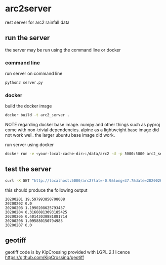 # arc2server
rest server for arc2 rainfall data

## run the server

the server may be run using the command line or docker

### command line

run server on command line

``` bash
python3 server.py
```

### docker

build the docker image

``` bash
docker build -t arc2_server .
```

NOTE regarding docker base image. numpy and other things such as pyproj come with non-trivial dependencies.
alpine as a lightweight base image did not work well. the larger ubuntu base image did work.

run server using docker

``` bash
docker run -v <your-local-cache-dir>:/data/arc2 -d -p 5000:5000 arc2_server
```

## test the server

``` bash
curl -X GET "http://localhost:5000/arc2?lat=-0.9&long=37.7&date=20200201&days=7"
```

this should produce the following output

```
20200201 19.597993850708008
20200202 0.0
20200203 1.1990208625793457
20200204 0.31660813093185425
20200205 0.40143030881881714
20200206 1.095880150794983
20200207 0.0
```
## geotiff

geotiff code is by KipCrossing provided with LGPL 2.1 licence
https://github.com/KipCrossing/geotiff

